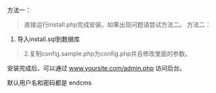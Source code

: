方法一：
> 直接运行install.php完成安装。如果出现问题请尝试方法二。
方法二：
  1. 导入install.sql到数据库
> 2.复制config.sample.php为config.php并且修改里面的参数。

安装完成后，可以通过 www.yoursite.com/admin.php 访问后台。

默认用户名和密码都是 endcms